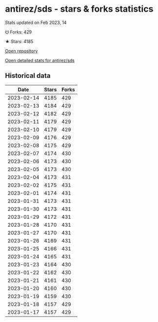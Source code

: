 # antirez/sds - stars & forks statistics

Stats updated on Feb 2023, 14

☋ Forks: 429

★ Stars: 4185

[Open repository](https://github.com/antirez/sds)

[Open detailed stats for antirez/sds](https://reviewgithub.com/rep/antirez/sds)

## Historical data
| Date | Stars | Forks |
|------|-------|-------|
| 2023-02-14 | 4185 | 429 | 
| 2023-02-13 | 4184 | 429 | 
| 2023-02-12 | 4182 | 429 | 
| 2023-02-11 | 4179 | 429 | 
| 2023-02-10 | 4179 | 429 | 
| 2023-02-09 | 4176 | 429 | 
| 2023-02-08 | 4175 | 429 | 
| 2023-02-07 | 4174 | 430 | 
| 2023-02-06 | 4173 | 430 | 
| 2023-02-05 | 4173 | 430 | 
| 2023-02-04 | 4173 | 431 | 
| 2023-02-02 | 4175 | 431 | 
| 2023-02-01 | 4174 | 431 | 
| 2023-01-31 | 4173 | 431 | 
| 2023-01-30 | 4173 | 431 | 
| 2023-01-29 | 4172 | 431 | 
| 2023-01-28 | 4170 | 431 | 
| 2023-01-27 | 4170 | 431 | 
| 2023-01-26 | 4169 | 431 | 
| 2023-01-25 | 4166 | 431 | 
| 2023-01-24 | 4165 | 431 | 
| 2023-01-23 | 4164 | 430 | 
| 2023-01-22 | 4162 | 430 | 
| 2023-01-21 | 4161 | 430 | 
| 2023-01-20 | 4160 | 430 | 
| 2023-01-19 | 4159 | 430 | 
| 2023-01-18 | 4157 | 429 | 
| 2023-01-17 | 4157 | 429 | 

